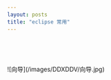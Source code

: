 ```yaml
---
layout: posts
title: "eclipse 常用"
---
```


<xmp class="prettyprint linenums">
</xmp>
<xmp style="white-space: pre-wrap; word-wrap: break-word; font-size: 14px; font-family: "Courier New","Microsoft YaHei";">
</xmp>
<font color="red" size="3"></font>
![向导](/images/DDXDDV/向导.jpg)<br>
